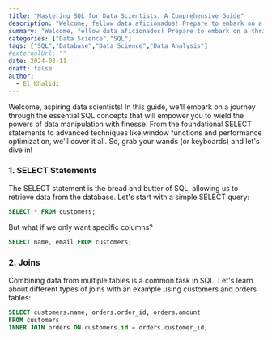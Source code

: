 ```yaml
---
title: "Mastering SQL for Data Scientists: A Comprehensive Guide"
description: "Welcome, fellow data aficionados! Prepare to embark on a thrilling expedition through the realm of SQL mastery. In this enlightening blog post, I'll unveil the fascinating journey I've undertaken as a data scientist, delving deep into the intricacies of SQL. Join me as I navigate the winding pathways of SELECT statements, the enchanting world of JOINs, and the powerful magic of GROUP BY and aggregation functions. From the humble beginnings of data querying to the mastery of advanced techniques like window functions and performance optimization, I'll guide you through each step of the way. Get ready to unlock the secrets of SQL and empower your data analysis endeavors like never before!"
summary: "Welcome, fellow data aficionados! Prepare to embark on a thrilling expedition through the realm of SQL mastery. In this enlightening blog post, I'll unveil the fascinating journey I've undertaken as a data scientist, delving deep into the intricacies of SQL. Join me as I navigate the winding pathways of SELECT statements, the enchanting world of JOINs, and the powerful magic of GROUP BY and aggregation functions. From the humble beginnings of data querying to the mastery of advanced techniques like window functions and performance optimization, I'll guide you through each step of the way. Get ready to unlock the secrets of SQL and empower your data analysis endeavors like never before!"
categories: ["Data Science","SQL"]
tags: ["SQL","Database","Data Science","Data Analysis"]
#externalUrl: ""
date: 2024-03-11
draft: false
author:
  - El Khalidi
---
```


Welcome, aspiring data scientists! In this guide, we'll embark on a journey through the essential SQL concepts that will empower you to wield the powers of data manipulation with finesse. From the foundational SELECT statements to advanced techniques like window functions and performance optimization, we'll cover it all. So, grab your wands (or keyboards) and let's dive in!

### 1. SELECT Statements

The SELECT statement is the bread and butter of SQL, allowing us to retrieve data from the database. Let's start with a simple SELECT query:

```sql
SELECT * FROM customers;
```
But what if we only want specific columns?

```sql
SELECT name, email FROM customers;
```

### 2. Joins

Combining data from multiple tables is a common task in SQL. Let's learn about different types of joins with an example using customers and orders tables:

```sql
SELECT customers.name, orders.order_id, orders.amount
FROM customers
INNER JOIN orders ON customers.id = orders.customer_id;
```
